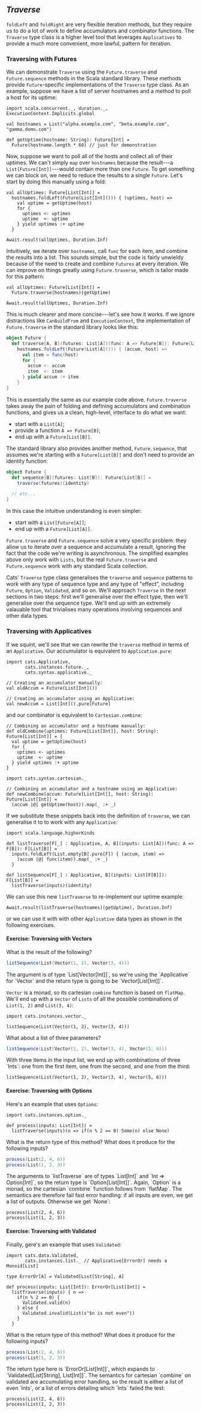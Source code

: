 ## *Traverse*

`foldLeft` and `foldRight` are very flexible iteration methods,
but they require us to do a lot of work to define accumulators and combinator functions.
The `Traverse` type class is a higher level tool that leverages `Applicatives`
to provide a much more convenient, more lawful, pattern for iteration.

### Traversing with Futures

We can demonstrate `Traverse` using
the `Future.traverse` and `Future.sequence` methods in the Scala standard library.
These methods provide `Future`-specific implementations of the `Traverse` type class.
As an example, suppose we have a list of server hostnames
and a method to poll a host for its uptime:

```tut:book
import scala.concurrent._, duration._, ExecutionContext.Implicits.global

val hostnames = List("alpha.example.com", "beta.example.com", "gamma.demo.com")

def getUptime(hostname: String): Future[Int] =
  Future(hostname.length * 60) // just for demonstration
```

Now, suppose we want to poll all of the hosts and collect all of their uptimes.
We can't simply `map` over `hostnames`
because the result---a `List[Future[Int]]`---would contain more than one `Future`.
To get something we can block on, we need to reduce the results to a single `Future`.
Let's start by doing this manually using a fold:

```tut:book
val allUptimes: Future[List[Int]] =
  hostnames.foldLeft(Future(List[Int]())) { (uptimes, host) =>
    val uptime = getUptime(host)
    for {
      uptimes <- uptimes
      uptime  <- uptime
    } yield uptimes :+ uptime
  }

Await.result(allUptimes, Duration.Inf)
```

Intuitively, we iterate over `hostnames`, call `func` for each item,
and combine the results into a list.
This sounds simple, but the code is fairly unwieldy
because of the need to create and combine `Futures` at every iteration.
We can improve on things greatly using `Future.traverse`,
which is tailor made for this pattern:

```tut:book
val allUptimes: Future[List[Int]] =
  Future.traverse(hostnames)(getUptime)

Await.result(allUptimes, Duration.Inf)
```

This is much clearer and more concise---let's see how it works.
If we ignore distractions like `CanBuildFrom` and `ExecutionContext`,
the implementation of `Future.traverse` in the standard library looks like this:

```scala
object Future {
  def traverse[A, B](futures: List[A])(func: A => Future[B]): Future[List[B]] =
    hostnames.foldLeft(Future(List[A]())) { (accum, host) =>
      val item = func(host)
      for {
        accum <- accum
        item  <- item
      } yield accum :+ item
    }
}
```

This is essentially the same as our example code above.
`Future.traverse` takes away the pain of folding
and defining accumulators and combination functions,
and gives us a clean, high-level, interface to do what we want:

- start with a `List[A]`;
- provide a function `A => Future[B]`;
- end up with a `Future[List[B]]`.

The standard library also provides another method, `Future.sequence`,
that assumes we're starting with a `Future[List[B]]`
and don't need to provide an identity function:

```scala
object Future {
  def sequence[B](futures: List[B]): Future[List[B]] =
    traverse(futures)(identity)

  // etc...
}
```

In this case the intuitive understanding is even simpler:

- start with a `List[Future[A]]`;
- end up with a `Future[List[A]]`.

`Future.traverse` and `Future.sequence` solve a very specific problem:
they allow us to iterate over a sequence and accumulate a result,
ignoring the fact that the code we're writing is asynchronous.
The simplified examples above only work with `Lists`,
but the real `Future.traverse` and `Future.sequence`
work with any standard Scala collection.

Cats' `Traverse` type class generalises the `traverse` and `sequence` patterns
to work with any type of sequence type and any type of "effect",
including `Future`, `Option`, `Validated`, and so on.
We'll approach `Traverse` in the next sections in two steps:
first we'll generalise over the effect type,
then we'll generalise over the sequence type.
We'll end up with an extremely valauable tool that trivialises
many operations involving sequences and other data types.

### Traversing with Applicatives

If we squint, we'll see that we can rewrite the `traverse` method in terms of an `Applicative`.
Our accumulator is equivalent to `Applicative.pure`:

```tut:book
import cats.Applicative,
       cats.instances.future._,
       cats.syntax.applicative._

// Creating an accumulator manually:
val oldAccum = Future(List[Int]())

// Creating an accumulator using an Applicative:
val newAccum = List[Int]().pure[Future]
```

and our combinator is equivalent to `Cartesian.combine`:

```tut:book
// Combining an accumulator and a hostname manually:
def oldCombine(uptimes: Future[List[Int]], host: String): Future[List[Int]] = {
  val uptime = getUptime(host)
  for {
    uptimes <- uptimes
    uptime  <- uptime
  } yield uptimes :+ uptime
}

import cats.syntax.cartesian._

// Combining an accumulator and a hostname using an Applicative:
def newCombine(accum: Future[List[Int]], host: String): Future[List[Int]] =
  (accum |@| getUptime(host)).map(_ :+ _)
```

If we substitute these snippets back into the definition of `traverse`,
we can generalise it to to work with any `Applicative`:

```tut:book
import scala.language.higherKinds

def listTraverse[F[_] : Applicative, A, B](inputs: List[A])(func: A => F[B]): F[List[B]] =
  inputs.foldLeft(List.empty[B].pure[F]) { (accum, item) =>
    (accum |@| func(item)).map(_ :+ _)
  }

def listSequence[F[_] : Applicative, B](inputs: List[F[B]]): F[List[B]] =
  listTraverse(inputs)(identity)
```

We can use this new `listTraverse` to re-implement our uptime example:

```tut:book
Await.result(listTraverse(hostnames)(getUptime), Duration.Inf)
```

or we can use it with with other `Applicative` data types
as shown in the following exercises.

#### Exercise: Traversing with Vectors

What is the result of the following?

```scala
listSequence(List(Vector(1, 2), Vector(3, 4)))
```

<div class="solution">
The argument is of type `List[Vector[Int]]`,
so we're using the `Applicative` for `Vector`
and the return type is going to be `Vector[List[Int]]`.

`Vector` is a monad,
so its cartesian `combine` function is based on `flatMap`.
We'll end up with a `Vector` of `Lists`
of all the possible combinations of `List(1, 2)` and `List(3, 4)`:

```tut:book
import cats.instances.vector._

listSequence(List(Vector(1, 2), Vector(3, 4)))
```
</div>

What about a list of three parameters?

```scala
listSequence(List(Vector(1, 2), Vector(3, 4), Vector(5, 6)))
```

<div class="solution">
With three items in the input list, we end up with combinations of three `Ints`:
one from the first item, one from the second, and one from the third:

```tut:book
listSequence(List(Vector(1, 2), Vector(3, 4), Vector(5, 6)))
```
</div>

#### Exercise: Traversing with Options

Here's an example that uses `Options`:

```tut:book
import cats.instances.option._

def process(inputs: List[Int]) =
  listTraverse(inputs)(n => if(n % 2 == 0) Some(n) else None)
```

What is the return type of this method? What does it produce for the following inputs?

```scala
process(List(2, 4, 6))
process(List(1, 2, 3))
```

<div class="solution">
The arguments to `listTraverse` are of types `List[Int]` and `Int => Option[Int]`,
so the return type is `Option[List[Int]]`.
Again, `Option` is a monad,
so the cartesian `combine` function follows from `flatMap`.
The semantics are therefore fail fast error handling:
if all inputs are even, we get a list of outputs.
Otherwise we get `None`:

```tut:book
process(List(2, 4, 6))
process(List(1, 2, 3))
```
</div>

#### Exercise: Traversing with Validated

Finally, gere's an example that uses `Validated`:

```tut:book
import cats.data.Validated,
       cats.instances.list._ // Applicative[ErrorOr] needs a Monoid[List]

type ErrorOr[A] = Validated[List[String], A]

def process(inputs: List[Int]): ErrorOr[List[Int]] =
  listTraverse(inputs) { n =>
    if(n % 2 == 0) {
      Validated.valid(n)
    } else {
      Validated.invalid(List(s"$n is not even"))
    }
  }
```

What is the return type of this method? What does it produce for the following inputs?

```scala
process(List(2, 4, 6))
process(List(1, 2, 3))
```

<div class="solution">
The return type here is `ErrorOr[List[Int]]`,
which expands to `Validated[List[String], List[Int]]`.
The semantics for cartesian `combine` on validated are accumulating error handling,
so the result is either a list of even `Ints`,
or a list of errors detailing which `Ints` failed the test:

```tut:book
process(List(2, 4, 6))
process(List(1, 2, 3))
```
</div>
